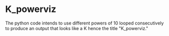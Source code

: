 # K_powerviz
The python code intends to use different powers of 10 looped consecutively to produce an output that looks like a K hence the title "K_powerviz."
